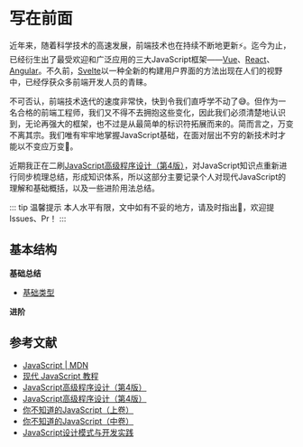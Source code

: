 # 写在前面

近年来，随着科学技术的高速发展，前端技术也在持续不断地更新:zap:。迄今为止，已经衍生出了最受欢迎和广泛应用的三大JavaScript框架——[Vue](https://cn.vuejs.org/)、[React](https://react.docschina.org/)、[Angular](https://angular.cn/)。不久前，[Svelte](https://www.sveltejs.cn/)以一种全新的构建用户界面的方法出现在人们的视野中，已经俘获众多前端开发人员的青睐。

不可否认，前端技术迭代的速度非常快，快到令我们直呼学不动了:sweat_smile:。但作为一名合格的前端工程师，我们又不得不去拥抱这些变化，因此我们必须清楚地认识到，无论再强大的框架，也不过是从最简单的标识符拓展而来的。简而言之，万变不离其宗。我们唯有牢牢地掌握JavaScript基础，在面对层出不穷的新技术时才能以不变应万变:muscle:。

近期我正在二刷[JavaScript高级程序设计（第4版）](https://www.ituring.com.cn/book/2472)，对JavaScript知识点重新进行同步梳理总结，形成知识体系，所以这部分主要记录个人对现代JavaScript的理解和基础概括，以及一些进阶用法总结。

::: tip 温馨提示
本人水平有限，文中如有不妥的地方，请及时指出:pray:，欢迎提Issues、Pr！
:::
## 基本结构

**基础总结**

* [基础类型](./basic-types.md)

**进阶**
  
## 参考文献

* [JavaScript | MDN](https://developer.mozilla.org/zh-CN/docs/Web/JavaScript)
* [现代 JavaScript 教程](https://zh.javascript.info/)
* [JavaScript高级程序设计（第4版）](https://www.ituring.com.cn/book/2472)
* [JavaScript高级程序设计（第4版）](https://www.ituring.com.cn/book/2472)
* [你不知道的JavaScript（上卷）](https://www.ituring.com.cn/book/1488)
* [你不知道的JavaScript（中卷）](https://www.ituring.com.cn/book/1563)
* [JavaScript设计模式与开发实践](https://www.ituring.com.cn/book/1632)

